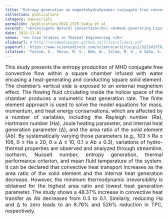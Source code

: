 ```yaml
---
title: "Entropy generation on magnetohydrodynamic conjugate free convection with Joule heating of heat-generating liquid and solid element inside a chamber "
collection: publications
category: manuscripts
permalink: /publication/2024_CSTE_Sadia et al
excerpt: "<b>Conjugate Natural Convection</b>| <b>Heat-generating Liquids and Solid</b>"
date: 2023-11-01
venue: '<b> Case Studies in Thermal Engineering </b>'
slidesurl: #'http://academicpages.github.io/files/slides1.pdf'
paperurl: 'https://www.sciencedirect.com/science/article/pii/S2214157X23010171'
citation: 'Tasnim, S., Shuvo, M. S., Deb, N., Islam, M. S., & Saha, S. (2023). Entropy generation on magnetohydrodynamic conjugate free convection with Joule heating of heat-generating liquid and solid element inside a chamber. Case Studies in Thermal Engineering, 52, 103711.'
---
```


<p style="text-align: justify; font-size: 16px">This study presents the entropy production of MHD conjugate free convective flow within a square chamber infused with water encasing a heat-generating and conducting square solid element. The chamber’s vertical side is exposed to an external magnetism effect. The flowing fluid circulating inside the hollow space of the chamber produces a volumetric heat generation rate. The finite element approach is used to solve the model equations for mass, momentum, and heat energy conservations, which are affected by a number of variables, including the Rayleigh number (Ra), Hartmann number (Ha), Joule heating parameter, and internal heat generation parameter (Δ), and the area ratio of the solid element (Ab). By systematically varying those parameters (e.g., 103 ≤ Ra ≤ 106, 0 ≤ Ha ≤ 20, 0 ≤ Δ ≤ 10, 0.1 ≤ Ab ≤ 0.3), variations of hydro-thermal properties are observed and analyzed through streamline, isotherm, Nusselt number, entropy generation, thermal performance criterion, and mean fluid temperature of the system. It can be declared that convective heat transport increases as the area ratio of the solid element and the internal heat generation decrease. However, the minimum thermodynamic irreversibility is obtained for the highest area ratio and lowest heat generation parameter. The study shows a 48.37% increase in convective heat transfer as Ab decreases from 0.3 to 0.1. Similarly, reducing Ha and Δ to zero leads to an 8.76% and 526% reduction in TPC, respectively.</p>